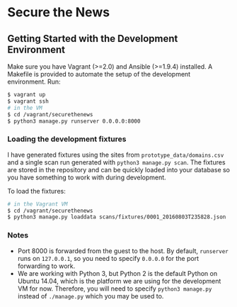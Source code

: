 # Secure the News

## Getting Started with the Development Environment

Make sure you have Vagrant (>=2.0) and Ansible (>=1.9.4) installed. A
Makefile is provided to automate the setup of the development
environment. Run:

```sh
$ vagrant up
$ vagrant ssh
# in the VM
$ cd /vagrant/securethenews
$ python3 manage.py runserver 0.0.0.0:8000
```

### Loading the development fixtures

I have generated fixtures using the sites from `prototype_data/domains.csv` and
a single scan run generated with `python3 manage.py scan`. The fixtures are
stored in the repository and can be quickly loaded into your database so you
have something to work with during development.

To load the fixtures:

```sh
# in the Vagrant VM
$ cd /vagrant/securethenews
$ python3 manage.py loaddata scans/fixtures/0001_20160803T235828.json
```

### Notes

* Port 8000 is forwarded from the guest to the host. By default, `runserver`
  runs on `127.0.0.1`, so you need to specify `0.0.0.0` for the port forwarding
  to work.
* We are working with Python 3, but Python 2 is the default Python on Ubuntu
  14.04, which is the platform we are using for the development VM for now.
  Therefore, you will need to specify `python3 manage.py` instead of
  `./manage.py` which you may be used to.
